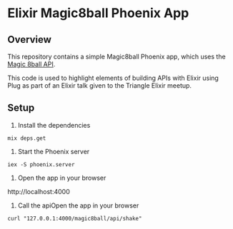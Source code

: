 
# Elixir Magic8ball Phoenix App

## Overview

This repository contains a simple Magic8ball Phoenix app, which uses the [Magic 8ball API](https://github.com/atomgiant/magic_8ball_api).

This code is used to highlight elements of building APIs with Elixir using Plug as part of an Elixir talk given to the Triangle Elixir meetup.

## Setup

1. Install the dependencies

  ```
  mix deps.get
  ```

1. Start the Phoenix server

  ```
  iex -S phoenix.server
  ```

1. Open the app in your browser

  http://localhost:4000

1. Call the apiOpen the app in your browser

  ```
  curl "127.0.0.1:4000/magic8ball/api/shake"
  ```

